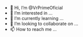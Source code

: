 - 👋 Hi, I’m @VrPrimeOficial
- 👀 I’m interested in ...
- 🌱 I’m currently learning ...
- 💞️ I’m looking to collaborate on ...
- 📫 How to reach me ...

<!---
VrPrimeOficial/VrPrimeOficial is a ✨ special ✨ repository because its `README.md` (this file) appears on your GitHub profile.
You can click the Preview link to take a look at your changes.
--->
